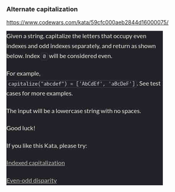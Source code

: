 ### Alternate capitalization

https://www.codewars.com/kata/59cfc000aeb2844d16000075/

![description](./description.jpg "Description")
